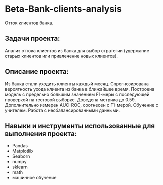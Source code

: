 # Beta-Bank-clients-analysis
Отток клиентов банка.

## Задачи проекта: 
Анализ оттока клиентов из банка для выбор стратегии (удержание старых клиентов или привлечение новых клиентов).

## Описание проекта: 
Из банка стали уходить клиенты каждый месяц. 
Спрогнозирована вероятность ухода клиента из банка в ближайшее время.
Построена модель с предельно большим значением F1-меры с последующей проверкой на тестовой выборке. Доведена метрика до 0.59. 
Дополнительно измерен AUC-ROC, соотнесен с F1-мерой.
Обучение с учителем. Работа с несбалансированными данными.

## Навыки и инструменты использованные для выполнения проекта:
- Pandas
- Matplotlib
- Seaborn
- numpy
- sklearn
- math
- машинное обучение
